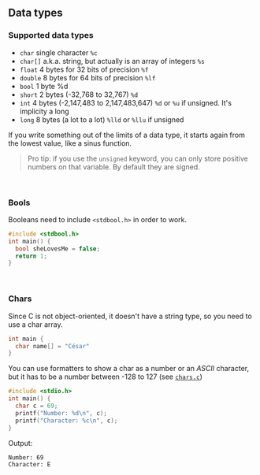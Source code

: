 ## Data types

### Supported data types

- `char` single character `%c`
- `char[]` a.k.a. string, but actually is an array of integers `%s`
- `float` 4 bytes for 32 bits of precision `%f`
- `double` 8 bytes for 64 bits of precision `%lf`
- `bool` 1 byte %d
- `short` 2 bytes (-32,768 to 32,767) `%d`
- `int` 4 bytes (-2,147,483 to 2,147,483,647) `%d` or `%u` if unsigned. It's implicity a long
- `long` 8 bytes (a lot to a lot) `%lld` or `%llu` if unsigned

If you write something out of the limits of a data type, it starts again from the lowest value, like a sinus function.

> Pro tip: if you use the `unsigned` keyword, you can only store positive numbers on that variable. By default they are signed.

<br>

### Bools

Booleans need to include `<stdbool.h>` in order to work.

```c
#include <stdbool.h>
int main() {
  bool sheLovesMe = false;
  return 1;
}
```

<br>

### Chars

Since C is not object-oriented, it doesn't have a string type, so you need to use a char array.

```c
int main {
  char name[] = "César"
}
```

You can use formatters to show a char as a number or an *ASCII* character, but it has to be a number between -128 to 127 (see [`chars.c`](../src/tests/chars.c))

```c
#include <stdio.h>
int main() {
  char c = 69;
  printf("Number: %d\n", c);
  printf("Character: %c\n", c);
}
```

Output:

```
Number: 69
Character: E
```
